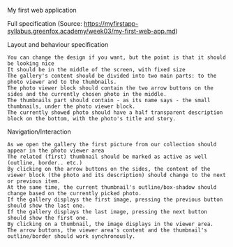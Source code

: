 My first web application

Full specification
(Source: 
https://myfirstapp-syllabus.greenfox.academy/week03/my-first-web-app.md)

Layout and behaviour specification

    You can change the design if you want, but the point is that it should be looking nice
    It should be in the middle of the screen, with fixed size
    The gallery's content should be divided into two main parts: to the photo viewer and to the thumbnails.
    The photo viewer block should contain the two arrow buttons on the sides and the currently chosen photo in the middle.
    The thumbnails part should contain - as its name says - the small thumbnails, under the photo viewer block.
    The currently showed photo should have a half transparent description block on the bottom, with the photo's title and story.

Navigation/Interaction

    As we open the gallery the first picture from our collection should appear in the photo viewer area
    The related (first) thumbnail should be marked as active as well (outline, border.. etc.)
    By clicking on the arrow buttons on the sides, the content of the viewer block (the photo and its description) should change to the next or previous item.
    At the same time, the current thumbnail's outline/box-shadow should change based on the currently picked photo.
    If the gallery displays the first image, pressing the previous button should show the last one.
    If the gallery displays the last image, pressing the next button should show the first one.
    By clicking on a thumbnail, the image displays in the viewer area.
    The arrow buttons, the viewer area's content and the thumbnail's outline/border should work synchronously.